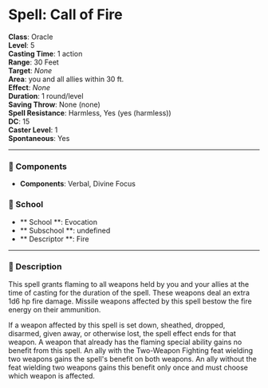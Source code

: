 
# Spell: Call of Fire
**Class**: Oracle  
**Level**: 5  
**Casting Time**: 1 action  
**Range**: 30 Feet  
**Target**: _None_  
**Area**: you and all allies within 30 ft.  
**Effect**: _None_  
**Duration**: 1 round/level  
**Saving Throw**: None (none)  
**Spell Resistance**: Harmless, Yes (yes (harmless))  
**DC**: 15  
**Caster Level**: 1  
**Spontaneous**: Yes

---

### 🔮 Components
- **Components**: Verbal, Divine Focus

### 🏫 School
- ** School **: Evocation
- ** Subschool **: undefined
- ** Descriptor **: Fire
---

### 📜 Description
This spell grants flaming to all weapons held by you and your allies at the time of casting for the duration of the spell. These weapons deal an extra 1d6 hp fire damage. Missile weapons affected by this spell bestow the fire energy on their ammunition.

If a weapon affected by this spell is set down, sheathed, dropped, disarmed, given away, or otherwise lost, the spell effect ends for that weapon. A weapon that already has the flaming special ability gains no benefit from this spell. An ally with the Two-Weapon Fighting feat wielding two weapons gains the spell's benefit on both weapons. An ally without the feat wielding two weapons gains this benefit only once and must choose which weapon is affected.
